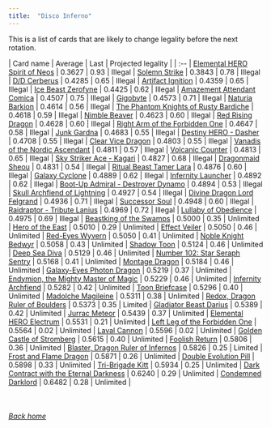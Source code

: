 ```yaml
---
title:  "Disco Inferno"
---
```


This is a list of cards that are likely to change legality before the next rotation.

| Card name | Average | Last | Projected legality |
| :-- |
[Elemental HERO Spirit of Neos](https://db.ygoprodeck.com/card/?search=Elemental%20HERO%20Spirit%20of%20Neos) | 0.3627 | 0.93 | Illegal |
[Solemn Strike](https://db.ygoprodeck.com/card/?search=Solemn%20Strike) | 0.3843 | 0.78 | Illegal |
[D/D Cerberus](https://db.ygoprodeck.com/card/?search=D/D%20Cerberus) | 0.4285 | 0.65 | Illegal |
[Artifact Ignition](https://db.ygoprodeck.com/card/?search=Artifact%20Ignition) | 0.4359 | 0.65 | Illegal |
[Ice Beast Zerofyne](https://db.ygoprodeck.com/card/?search=Ice%20Beast%20Zerofyne) | 0.4425 | 0.62 | Illegal |
[Amazement Attendant Comica](https://db.ygoprodeck.com/card/?search=Amazement%20Attendant%20Comica) | 0.4507 | 0.75 | Illegal |
[Gigobyte](https://db.ygoprodeck.com/card/?search=Gigobyte) | 0.4573 | 0.71 | Illegal |
[Naturia Barkion](https://db.ygoprodeck.com/card/?search=Naturia%20Barkion) | 0.4614 | 0.56 | Illegal |
[The Phantom Knights of Rusty Bardiche](https://db.ygoprodeck.com/card/?search=The%20Phantom%20Knights%20of%20Rusty%20Bardiche) | 0.4618 | 0.59 | Illegal |
[Nimble Beaver](https://db.ygoprodeck.com/card/?search=Nimble%20Beaver) | 0.4623 | 0.60 | Illegal |
[Red Rising Dragon](https://db.ygoprodeck.com/card/?search=Red%20Rising%20Dragon) | 0.4628 | 0.60 | Illegal |
[Right Arm of the Forbidden One](https://db.ygoprodeck.com/card/?search=Right%20Arm%20of%20the%20Forbidden%20One) | 0.4647 | 0.58 | Illegal |
[Junk Gardna](https://db.ygoprodeck.com/card/?search=Junk%20Gardna) | 0.4683 | 0.55 | Illegal |
[Destiny HERO - Dasher](https://db.ygoprodeck.com/card/?search=Destiny%20HERO%20-%20Dasher) | 0.4708 | 0.55 | Illegal |
[Clear Vice Dragon](https://db.ygoprodeck.com/card/?search=Clear%20Vice%20Dragon) | 0.4803 | 0.55 | Illegal |
[Vanadis of the Nordic Ascendant](https://db.ygoprodeck.com/card/?search=Vanadis%20of%20the%20Nordic%20Ascendant) | 0.4811 | 0.57 | Illegal |
[Volcanic Counter](https://db.ygoprodeck.com/card/?search=Volcanic%20Counter) | 0.4813 | 0.65 | Illegal |
[Sky Striker Ace - Kagari](https://db.ygoprodeck.com/card/?search=Sky%20Striker%20Ace%20-%20Kagari) | 0.4827 | 0.68 | Illegal |
[Dragonmaid Sheou](https://db.ygoprodeck.com/card/?search=Dragonmaid%20Sheou) | 0.4831 | 0.54 | Illegal |
[Ritual Beast Tamer Lara](https://db.ygoprodeck.com/card/?search=Ritual%20Beast%20Tamer%20Lara) | 0.4876 | 0.60 | Illegal |
[Galaxy Cyclone](https://db.ygoprodeck.com/card/?search=Galaxy%20Cyclone) | 0.4889 | 0.62 | Illegal |
[Infernity Launcher](https://db.ygoprodeck.com/card/?search=Infernity%20Launcher) | 0.4892 | 0.62 | Illegal |
[Boot-Up Admiral - Destroyer Dynamo](https://db.ygoprodeck.com/card/?search=Boot-Up%20Admiral%20-%20Destroyer%20Dynamo) | 0.4894 | 0.53 | Illegal |
[Skull Archfiend of Lightning](https://db.ygoprodeck.com/card/?search=Skull%20Archfiend%20of%20Lightning) | 0.4927 | 0.54 | Illegal |
[Divine Dragon Lord Felgrand](https://db.ygoprodeck.com/card/?search=Divine%20Dragon%20Lord%20Felgrand) | 0.4936 | 0.71 | Illegal |
[Successor Soul](https://db.ygoprodeck.com/card/?search=Successor%20Soul) | 0.4948 | 0.60 | Illegal |
[Raidraptor - Tribute Lanius](https://db.ygoprodeck.com/card/?search=Raidraptor%20-%20Tribute%20Lanius) | 0.4969 | 0.72 | Illegal |
[Lullaby of Obedience](https://db.ygoprodeck.com/card/?search=Lullaby%20of%20Obedience) | 0.4975 | 0.69 | Illegal |
[Beastking of the Swamps](https://db.ygoprodeck.com/card/?search=Beastking%20of%20the%20Swamps) | 0.5000 | 0.35 | Unlimited |
[Hero of the East](https://db.ygoprodeck.com/card/?search=Hero%20of%20the%20East) | 0.5010 | 0.29 | Unlimited |
[Effect Veiler](https://db.ygoprodeck.com/card/?search=Effect%20Veiler) | 0.5050 | 0.46 | Unlimited |
[Red-Eyes Wyvern](https://db.ygoprodeck.com/card/?search=Red-Eyes%20Wyvern) | 0.5050 | 0.41 | Unlimited |
[Noble Knight Bedwyr](https://db.ygoprodeck.com/card/?search=Noble%20Knight%20Bedwyr) | 0.5058 | 0.43 | Unlimited |
[Shadow Toon](https://db.ygoprodeck.com/card/?search=Shadow%20Toon) | 0.5124 | 0.46 | Unlimited |
[Deep Sea Diva](https://db.ygoprodeck.com/card/?search=Deep%20Sea%20Diva) | 0.5129 | 0.46 | Unlimited |
[Number 102: Star Seraph Sentry](https://db.ygoprodeck.com/card/?search=Number%20102:%20Star%20Seraph%20Sentry) | 0.5168 | 0.41 | Unlimited |
[Montage Dragon](https://db.ygoprodeck.com/card/?search=Montage%20Dragon) | 0.5184 | 0.46 | Unlimited |
[Galaxy-Eyes Photon Dragon](https://db.ygoprodeck.com/card/?search=Galaxy-Eyes%20Photon%20Dragon) | 0.5219 | 0.37 | Unlimited |
[Endymion, the Mighty Master of Magic](https://db.ygoprodeck.com/card/?search=Endymion,%20the%20Mighty%20Master%20of%20Magic) | 0.5229 | 0.46 | Unlimited |
[Infernity Archfiend](https://db.ygoprodeck.com/card/?search=Infernity%20Archfiend) | 0.5282 | 0.42 | Unlimited |
[Toon Briefcase](https://db.ygoprodeck.com/card/?search=Toon%20Briefcase) | 0.5296 | 0.40 | Unlimited |
[Madolche Magileine](https://db.ygoprodeck.com/card/?search=Madolche%20Magileine) | 0.5311 | 0.38 | Unlimited |
[Redox, Dragon Ruler of Boulders](https://db.ygoprodeck.com/card/?search=Redox,%20Dragon%20Ruler%20of%20Boulders) | 0.5373 | 0.35 | Limited |
[Gladiator Beast Darius](https://db.ygoprodeck.com/card/?search=Gladiator%20Beast%20Darius) | 0.5389 | 0.42 | Unlimited |
[Jurrac Meteor](https://db.ygoprodeck.com/card/?search=Jurrac%20Meteor) | 0.5439 | 0.37 | Unlimited |
[Elemental HERO Electrum](https://db.ygoprodeck.com/card/?search=Elemental%20HERO%20Electrum) | 0.5531 | 0.21 | Unlimited |
[Left Leg of the Forbidden One](https://db.ygoprodeck.com/card/?search=Left%20Leg%20of%20the%20Forbidden%20One) | 0.5564 | 0.02 | Unlimited |
[Laval Cannon](https://db.ygoprodeck.com/card/?search=Laval%20Cannon) | 0.5596 | 0.02 | Unlimited |
[Golden Castle of Stromberg](https://db.ygoprodeck.com/card/?search=Golden%20Castle%20of%20Stromberg) | 0.5615 | 0.40 | Unlimited |
[Foolish Return](https://db.ygoprodeck.com/card/?search=Foolish%20Return) | 0.5806 | 0.36 | Unlimited |
[Blaster, Dragon Ruler of Infernos](https://db.ygoprodeck.com/card/?search=Blaster,%20Dragon%20Ruler%20of%20Infernos) | 0.5826 | 0.25 | Limited |
[Frost and Flame Dragon](https://db.ygoprodeck.com/card/?search=Frost%20and%20Flame%20Dragon) | 0.5871 | 0.26 | Unlimited |
[Double Evolution Pill](https://db.ygoprodeck.com/card/?search=Double%20Evolution%20Pill) | 0.5898 | 0.33 | Unlimited |
[Tri-Brigade Kitt](https://db.ygoprodeck.com/card/?search=Tri-Brigade%20Kitt) | 0.5934 | 0.25 | Unlimited |
[Dark Contract with the Eternal Darkness](https://db.ygoprodeck.com/card/?search=Dark%20Contract%20with%20the%20Eternal%20Darkness) | 0.6240 | 0.29 | Unlimited |
[Condemned Darklord](https://db.ygoprodeck.com/card/?search=Condemned%20Darklord) | 0.6482 | 0.28 | Unlimited |

<br>

###### [Back home](index)